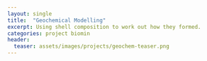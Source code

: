 ```yaml
---
layout: single
title:  "Geochemical Modelling"
excerpt: Using shell composition to work out how they formed.
categories: project biomin
header:
  teaser: assets/images/projects/geochem-teaser.png
---
```


